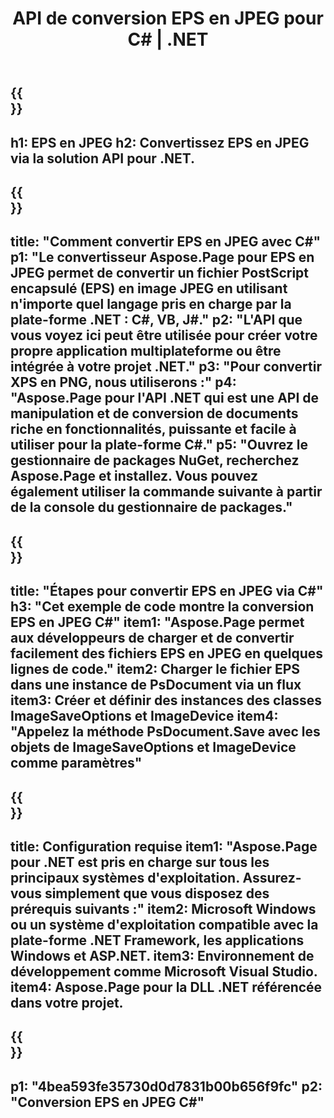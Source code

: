 ﻿---
translation: true
template: /_templates/_conversion-child-net.md
title: API de conversion EPS en JPEG pour C# |  .NET
url: /net/conversion/eps-to-jpeg/
description: Exemple de code pour la conversion EPS en JPEG C#. Utilisez le code d'exemple d'API pour la conversion de fichiers EPS par lots en JPEG dans VB.NET, Asp.NET ou toute application basée sur .NET.
informat: EPS
outformat: JPEG
otherformats: XPS PS
---

{{<section banner>}}
---
h1: EPS en JPEG
h2: Convertissez EPS en JPEG via la solution API pour .NET.
---

{{<section overview>}}
---
title: "Comment convertir EPS en JPEG avec C#"
p1: "Le convertisseur Aspose.Page pour EPS en JPEG permet de convertir un fichier PostScript encapsulé (EPS) en image JPEG en utilisant n'importe quel langage pris en charge par la plate-forme .NET : C#, VB, J#."
p2: "L'API que vous voyez ici peut être utilisée pour créer votre propre application multiplateforme ou être intégrée à votre projet .NET."
p3: "Pour convertir XPS en PNG, nous utiliserons :"
p4: "Aspose.Page pour l'API .NET qui est une API de manipulation et de conversion de documents riche en fonctionnalités, puissante et facile à utiliser pour la plate-forme C#."
p5: "Ouvrez le gestionnaire de packages NuGet, recherchez Aspose.Page et installez. Vous pouvez également utiliser la commande suivante à partir de la console du gestionnaire de packages."
---

{{<section feature1>}}
---
title: "Étapes pour convertir EPS en JPEG via C#"
h3: "Cet exemple de code montre la conversion EPS en JPEG C#"
item1: "Aspose.Page permet aux développeurs de charger et de convertir facilement des fichiers EPS en JPEG en quelques lignes de code."
item2: Charger le fichier EPS dans une instance de PsDocument via un flux
item3: Créer et définir des instances des classes ImageSaveOptions et ImageDevice
item4: "Appelez la méthode PsDocument.Save avec les objets de ImageSaveOptions et ImageDevice comme paramètres"
---

{{<section feature2>}}
---
title: Configuration requise
item1: "Aspose.Page pour .NET est pris en charge sur tous les principaux systèmes d'exploitation. Assurez-vous simplement que vous disposez des prérequis suivants :"
item2: Microsoft Windows ou un système d'exploitation compatible avec la plate-forme .NET Framework, les applications Windows et ASP.NET.
item3: Environnement de développement comme Microsoft Visual Studio.
item4: Aspose.Page pour la DLL .NET référencée dans votre projet.
---

{{<section gist>}}
---
p1: "4bea593fe35730d0d7831b00b656f9fc"
p2: "Conversion EPS en JPEG C#"
---

